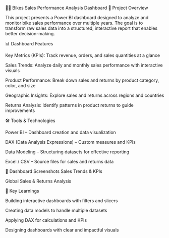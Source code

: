 🚴‍♂️ Bikes Sales Performance Analysis Dashboard
📌 Project Overview

This project presents a Power BI dashboard designed to analyze and monitor bike sales performance over multiple years.
The goal is to transform raw sales data into a structured, interactive report that enables better decision-making.

📊 Dashboard Features

Key Metrics (KPIs): Track revenue, orders, and sales quantities at a glance

Sales Trends: Analyze daily and monthly sales performance with interactive visuals

Product Performance: Break down sales and returns by product category, color, and size

Geographic Insights: Explore sales and returns across regions and countries

Returns Analysis: Identify patterns in product returns to guide improvements

🛠 Tools & Technologies

Power BI – Dashboard creation and data visualization

DAX (Data Analysis Expressions) – Custom measures and KPIs

Data Modeling – Structuring datasets for effective reporting

Excel / CSV – Source files for sales and returns data

📂 Dashboard Screenshots
Sales Trends & KPIs

Global Sales & Returns Analysis

🚀 Key Learnings

Building interactive dashboards with filters and slicers

Creating data models to handle multiple datasets

Applying DAX for calculations and KPIs

Designing dashboards with clear and impactful visuals
